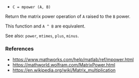 * `C = mpower (A, B)`

Return the matrix power operation of `A` raised to the `B` power.

This function and `A ^ B` are equivalent.

See also: `power`, `mtimes`, `plus`, `minus`.

### References

* https://www.mathworks.com/help/matlab/ref/mpower.html
* https://mathworld.wolfram.com/MatrixPower.html
* https://en.wikipedia.org/wiki/Matrix_multiplication

